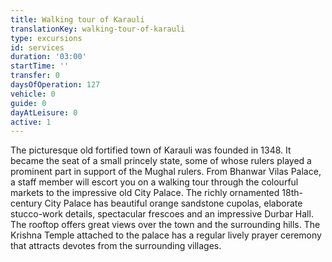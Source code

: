 ```yaml
---
title: Walking tour of Karauli
translationKey: walking-tour-of-karauli
type: excursions
id: services
duration: '03:00'
startTime: ''
transfer: 0
daysOfOperation: 127
vehicle: 0
guide: 0
dayAtLeisure: 0
active: 1
---
```

The picturesque old fortified town of Karauli was founded in 1348. It became the seat of a small princely state, some of whose rulers played a prominent part in support of the Mughal rulers. From Bhanwar Vilas Palace, a staff member will escort you on a walking tour through the colourful markets to the impressive old City Palace. The richly ornamented 18th-century City Palace has beautiful orange sandstone cupolas, elaborate stucco-work details, spectacular frescoes and an impressive Durbar Hall. The rooftop offers great views over the town and the surrounding hills. The Krishna Temple attached to the palace has a regular lively prayer ceremony that attracts devotes from the surrounding villages. 